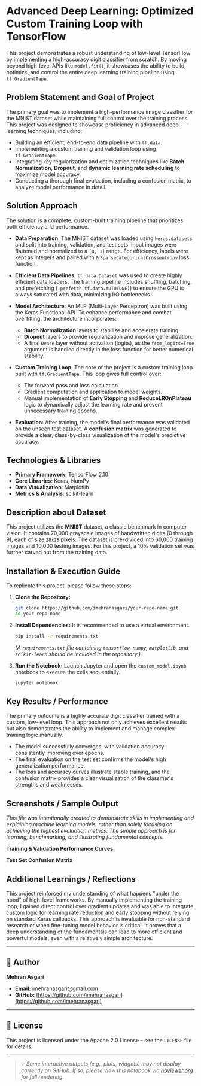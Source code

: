 # Advanced Deep Learning: Optimized Custom Training Loop with TensorFlow

This project demonstrates a robust understanding of low-level TensorFlow by implementing a high-accuracy digit classifier from scratch. By moving beyond high-level APIs like `model.fit()`, it showcases the ability to build, optimize, and control the entire deep learning training pipeline using `tf.GradientTape`.

## Problem Statement and Goal of Project

The primary goal was to implement a high-performance image classifier for the MNIST dataset while maintaining full control over the training process. This project was designed to showcase proficiency in advanced deep learning techniques, including:

  - Building an efficient, end-to-end data pipeline with `tf.data`.
  - Implementing a custom training and validation loop using `tf.GradientTape`.
  - Integrating key regularization and optimization techniques like **Batch Normalization**, **Dropout**, and **dynamic learning rate scheduling** to maximize model accuracy.
  - Conducting a thorough final evaluation, including a confusion matrix, to analyze model performance in detail.

## Solution Approach

The solution is a complete, custom-built training pipeline that prioritizes both efficiency and performance.

  - **Data Preparation**: The MNIST dataset was loaded using `keras.datasets` and split into training, validation, and test sets. Input images were flattened and normalized to a `[0, 1]` range. For efficiency, labels were kept as integers and paired with a `SparseCategoricalCrossentropy` loss function.

  - **Efficient Data Pipelines**: `tf.data.Dataset` was used to create highly efficient data loaders. The training pipeline includes shuffling, batching, and prefetching (`.prefetch(tf.data.AUTOTUNE)`) to ensure the GPU is always saturated with data, minimizing I/O bottlenecks.

  - **Model Architecture**: An MLP (Multi-Layer Perceptron) was built using the Keras Functional API. To enhance performance and combat overfitting, the architecture incorporates:

      - **Batch Normalization** layers to stabilize and accelerate training.
      - **Dropout** layers to provide regularization and improve generalization.
      - A final `Dense` layer without activation (logits), as the `from_logits=True` argument is handled directly in the loss function for better numerical stability.

  - **Custom Training Loop**: The core of the project is a custom training loop built with `tf.GradientTape`. This loop gives full control over:

      - The forward pass and loss calculation.
      - Gradient computation and application to model weights.
      - Manual implementation of **Early Stopping** and **ReduceLROnPlateau** logic to dynamically adjust the learning rate and prevent unnecessary training epochs.

  - **Evaluation**: After training, the model's final performance was validated on the unseen test dataset. A **confusion matrix** was generated to provide a clear, class-by-class visualization of the model's predictive accuracy.

## Technologies & Libraries

  - **Primary Framework**: TensorFlow 2.10
  - **Core Libraries**: Keras, NumPy
  - **Data Visualization**: Matplotlib
  - **Metrics & Analysis**: scikit-learn

## Description about Dataset

This project utilizes the **MNIST** dataset, a classic benchmark in computer vision. It contains 70,000 grayscale images of handwritten digits (0 through 9), each of size `28x28` pixels. The dataset is pre-divided into 60,000 training images and 10,000 testing images. For this project, a 10% validation set was further carved out from the training data.

## Installation & Execution Guide

To replicate this project, please follow these steps:

1.  **Clone the Repository:**

    ```bash
    git clone https://github.com/imehranasgari/your-repo-name.git
    cd your-repo-name
    ```

2.  **Install Dependencies:**
    It is recommended to use a virtual environment.

    ```bash
    pip install -r requirements.txt
    ```

    *(A `requirements.txt` file containing `tensorflow`, `numpy`, `matplotlib`, and `scikit-learn` should be included in the repository.)*

3.  **Run the Notebook:**
    Launch Jupyter and open the `custom_model.ipynb` notebook to execute the cells sequentially.

    ```bash
    jupyter notebook
    ```

## Key Results / Performance

The primary outcome is a highly accurate digit classifier trained with a custom, low-level loop. This approach not only achieves excellent results but also demonstrates the ability to implement and manage complex training logic manually.

  - The model successfully converges, with validation accuracy consistently improving over epochs.
  - The final evaluation on the test set confirms the model's high generalization performance.
  - The loss and accuracy curves illustrate stable training, and the confusion matrix provides a clear visualization of the classifier's strengths and weaknesses.

## Screenshots / Sample Output

*This file was intentionally created to demonstrate skills in implementing and explaining machine learning models, rather than solely focusing on achieving the highest evaluation metrics. The simple approach is for learning, benchmarking, and illustrating fundamental concepts.*

**Training & Validation Performance Curves**

**Test Set Confusion Matrix**

## Additional Learnings / Reflections

This project reinforced my understanding of what happens "under the hood" of high-level frameworks. By manually implementing the training loop, I gained direct control over gradient updates and was able to integrate custom logic for learning rate reduction and early stopping without relying on standard Keras callbacks. This approach is invaluable for non-standard research or when fine-tuning model behavior is critical. It proves that a deep understanding of the fundamentals can lead to more efficient and powerful models, even with a relatively simple architecture.

-----

## 👤 Author

**Mehran Asgari**

  - **Email:** [imehranasgari@gmail.com](mailto:imehranasgari@gmail.com)
  - **GitHub:** [https://github.com/imehranasgari](https://github.com/imehranasgari)

-----

## 📄 License

This project is licensed under the Apache 2.0 License – see the `LICENSE` file for details.

-----

> 💡 *Some interactive outputs (e.g., plots, widgets) may not display correctly on GitHub. If so, please view this notebook via [nbviewer.org](https://nbviewer.org) for full rendering.*